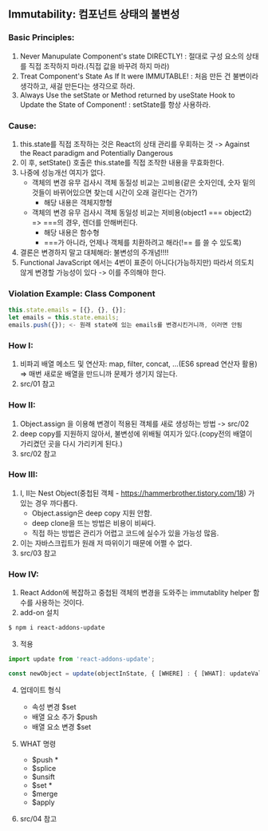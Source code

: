 ## Immutability: 컴포넌트 상태의 불변성

### Basic Principles:
1. Never Manupulate Component's state DIRECTLY! : 절대로 구성 요소의 상태를 직접 조작하지 마라.(직접 값을 바꾸려 하지 마라)
2. Treat Component's State As If It were IMMUTABLE! : 처음 만든 건 불변이라 생각하고, 새걸 만든다는 생각으로 하라.
3. Always Use the setState or Method returned by useState Hook to Update the State of Component! : setState를 항상 사용하라.

### Cause:
1. this.state를 직접 조작하는 것은 React의 상태 관리를 우회하는 것 -> Against the React paradigm and Potentially Dangerous
2. 이 후, setState() 호출은 this.state를 직접 조작한 내용을 무효화한다.
3. 나중에 성능개선 여지가 없다.
   - 객체의 변경 유무 검사시 객체 동질성 비교는 고비용(같은 숫자인데, 숫자 밑의 것들이 바뀌어있으면 찾는데 시간이 오래 걸린다는 건가?)
     - 해당 내용은 객체지향형
   - 객체의 변경 유무 검사시 객체 동일성 비교는 저비용(object1 === object2) => ===의 경우, 렌더를 안해버린다.
     - 해당 내용은 함수형
     - ===가 아니라, 언제나 객체를 치환하려고 해라(!== 를 쓸 수 있도록)
4. 결론은 변경하지 말고 대체해라: 불변성의 주개념!!!!
5. Functional JavaScript 에서는 4번이 표준이 아니다(가능하지만) 따라서 의도치 않게 변경할 가능성이 있다 -> 이를 주의해야 한다.

### Violation Example: Class Component

```javascript
this.state.emails = [{}, {}, {}];
let emails = this.state.emails;
emails.push({}); <- 원래 state에 있는 emails를 변경시킨거니까, 이러면 안됨
```

### How I:
1. 비파괴 배열 메소드 및 연산자: map, filter, concat, ...(ES6 spread 연산자 활용) => 매번 새로운 배열을 만드니까 문제가 생기지 않는다.
2. src/01 참고

### How II:
1. Object.assign 을 이용해 변경이 적용된 객체를 새로 생성하는 방법 -> src/02
2. deep copy를 지원하지 않아서, 불변성에 위배될 여지가 있다.(copy전의 배열이 가리켰던 곳을 다시 가리키게 된다.)
3. src/02 참고

### How III:
1. I, II는 Nest Object(중첩된 객체 - https://hammerbrother.tistory.com/18) 가 있는 경우 까다롭다.
   - Object.assign은 deep copy 지원 안함.
   - deep clone을 뜨는 방법은 비용이 비싸다.
   - 직접 하는 방법은 관리가 어렵고 코드에 실수가 있을 가능성 많음.
2. 이는 자바스크립트가 원래 저 따위이기 때문에 어쩔 수 없다.
3. src/03 참고

### How IV:
1. React Addon에 복잡하고 중첩된 객체의 변경을 도와주는 immutablity helper 함수를 사용하는 것이다.
2. add-on 설치

```bash
$ npm i react-addons-update
```

3. 적용

```javascript
import update from 'react-addons-update';

const newObject = update(objectInState, { [WHERE] : { [WHAT]: updateValue } });
```

4. 업데이트 형식
   - 속성 변경       $set
   - 배열 요소 추가   $push
   - 배열 요소 변경   $set

5. WHAT 명령
   - $push      *
   - $splice
   - $unsift
   - $set       *
   - $merge
   - $apply

6. src/04 참고